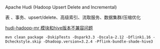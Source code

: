 Apache Hudi (Hadoop Upsert Delete and Incremental)

表 、事务、upsert/delete、高级索引、流取服务、数据集群/压缩优化



[hudi-hadoop-mr 模块和hive版本不兼容问题](https://www.cnblogs.com/tommyjiang/p/17632338.html)

```shell
mvn clean package -DskipTests -Dspark3.3 -Dscala-2.12 -Dflink1.16 -Dcheckstyle.skip -Dhadoop.version=3.2.4 -Pflink-bundle-shade-hive3
```